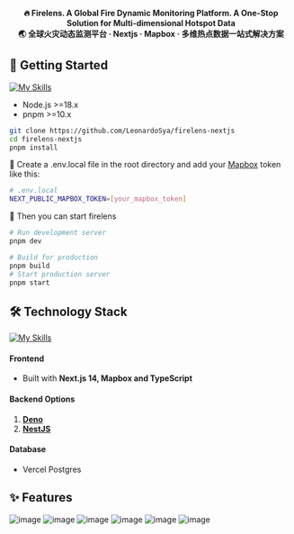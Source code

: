 <p align="center">
  <strong>🔥 Firelens. A Global Fire Dynamic Monitoring Platform. A One-Stop Solution for Multi-dimensional Hotspot Data</strong><br/>
  <strong>🌏 全球火灾动态监测平台 · Nextjs · Mapbox · 多维热点数据一站式解决方案 </strong>
</p>

## 🚀 Getting Started
[![My Skills](https://skillicons.dev/icons?i=nodejs,pnpm)](https://skillicons.dev)
- Node.js >=18.x
- pnpm >=10.x
```bash
git clone https://github.com/LeonardoSya/firelens-nextjs
cd firelens-nextjs
pnpm install
```
👋 Create a .env.local file in the root directory and add your [Mapbox](https://www.mapbox.com/) token like this:
```bash
# .env.local
NEXT_PUBLIC_MAPBOX_TOKEN=[your_mapbox_token]
```
🤩 Then you can start firelens
```bash
# Run development server
pnpm dev

# Build for production
pnpm build
# Start production server
pnpm start
```

## 🛠️ Technology Stack
[![My Skills](https://skillicons.dev/icons?i=react,nextjs,ts,postgres,tailwind,redux,deno,nestjs)](https://skillicons.dev)
#### Frontend
- Built with **Next.js 14, Mapbox and TypeScript**

#### Backend Options
1. [**Deno**](https://github.com/LeonardoSya/firelens-deno)
2. [**NestJS**](https://github.com/LeonardoSya/firelens-nestjs)

#### Database
- Vercel Postgres

## ✨ Features
![image](https://github.com/user-attachments/assets/481e4600-08f5-4ca0-9f5b-cfb10edfffc2)
![image](https://github.com/user-attachments/assets/bd9e1cb9-333f-4a5f-86b7-fa54da8ab6e3)
![image](https://github.com/user-attachments/assets/53fd5ab6-4e08-4c12-b62e-5f428a527993)
![image](https://github.com/user-attachments/assets/6e5af6a3-897f-4aa8-9530-18dfe35f91da)
![image](https://github.com/user-attachments/assets/30329d72-46b3-4acb-94fb-8885ad45f947)
![image](https://github.com/user-attachments/assets/74e66908-f0e3-4393-b93c-4c8b4151033e)

